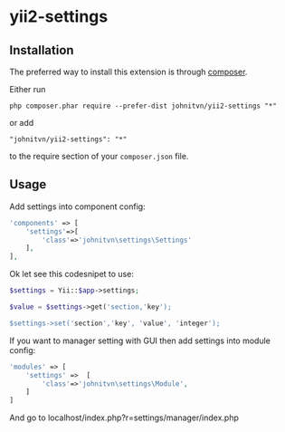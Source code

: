 yii2-settings
=============

Installation
------------

The preferred way to install this extension is through [composer](http://getcomposer.org/download/).

Either run

```
php composer.phar require --prefer-dist johnitvn/yii2-settings "*"
```

or add

```
"johnitvn/yii2-settings": "*"
```

to the require section of your `composer.json` file.


Usage
-----

Add settings into component config: 

````php
'components' => [        
    'settings'=>[
        'class'=>'johnitvn\settings\Settings'
    ],
],
````

Ok let see this codesnipet to use:

````php
$settings = Yii::$app->settings;

$value = $settings->get('section,'key');

$settings->set('section','key', 'value', 'integer');

````

If you want to manager setting with GUI then add settings into module config:
````php
'modules' => [
    'settings' =>  [
        'class'=>'johnitvn\settings\Module',
    ]       
]
````

And go to localhost/index.php?r=settings/manager/index.php